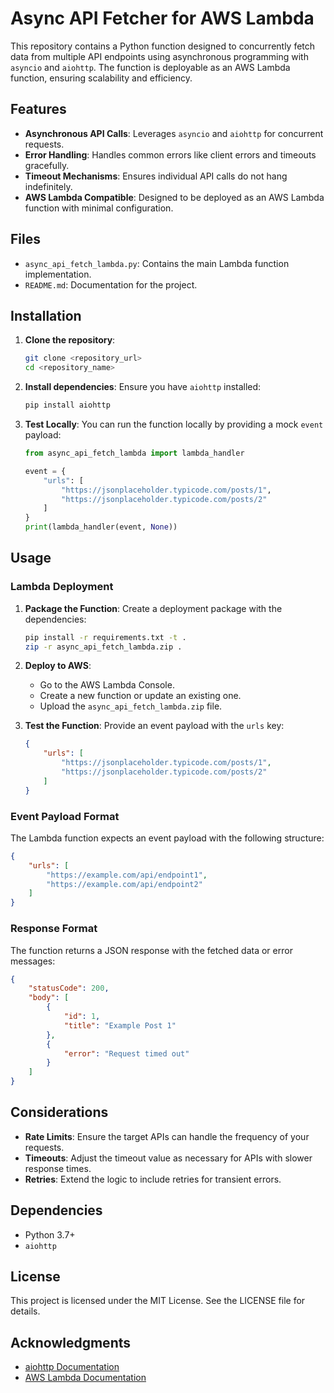 # Async API Fetcher for AWS Lambda

This repository contains a Python function designed to concurrently fetch data from multiple API endpoints using asynchronous programming with `asyncio` and `aiohttp`. The function is deployable as an AWS Lambda function, ensuring scalability and efficiency.

## Features

- **Asynchronous API Calls**: Leverages `asyncio` and `aiohttp` for concurrent requests.
- **Error Handling**: Handles common errors like client errors and timeouts gracefully.
- **Timeout Mechanisms**: Ensures individual API calls do not hang indefinitely.
- **AWS Lambda Compatible**: Designed to be deployed as an AWS Lambda function with minimal configuration.

## Files

- `async_api_fetch_lambda.py`: Contains the main Lambda function implementation.
- `README.md`: Documentation for the project.

## Installation

1. **Clone the repository**:
   ```bash
   git clone <repository_url>
   cd <repository_name>
   ```

2. **Install dependencies**:
   Ensure you have `aiohttp` installed:
   ```bash
   pip install aiohttp
   ```

3. **Test Locally**:
   You can run the function locally by providing a mock `event` payload:
   ```python
   from async_api_fetch_lambda import lambda_handler

   event = {
       "urls": [
           "https://jsonplaceholder.typicode.com/posts/1",
           "https://jsonplaceholder.typicode.com/posts/2"
       ]
   }
   print(lambda_handler(event, None))
   ```

## Usage

### Lambda Deployment

1. **Package the Function**:
   Create a deployment package with the dependencies:
   ```bash
   pip install -r requirements.txt -t .
   zip -r async_api_fetch_lambda.zip .
   ```

2. **Deploy to AWS**:
   - Go to the AWS Lambda Console.
   - Create a new function or update an existing one.
   - Upload the `async_api_fetch_lambda.zip` file.

3. **Test the Function**:
   Provide an event payload with the `urls` key:
   ```json
   {
       "urls": [
           "https://jsonplaceholder.typicode.com/posts/1",
           "https://jsonplaceholder.typicode.com/posts/2"
       ]
   }
   ```

### Event Payload Format

The Lambda function expects an event payload with the following structure:
```json
{
    "urls": [
        "https://example.com/api/endpoint1",
        "https://example.com/api/endpoint2"
    ]
}
```

### Response Format

The function returns a JSON response with the fetched data or error messages:
```json
{
    "statusCode": 200,
    "body": [
        {
            "id": 1,
            "title": "Example Post 1"
        },
        {
            "error": "Request timed out"
        }
    ]
}
```

## Considerations

- **Rate Limits**: Ensure the target APIs can handle the frequency of your requests.
- **Timeouts**: Adjust the timeout value as necessary for APIs with slower response times.
- **Retries**: Extend the logic to include retries for transient errors.

## Dependencies

- Python 3.7+
- `aiohttp`

## License

This project is licensed under the MIT License. See the LICENSE file for details.

## Acknowledgments

- [aiohttp Documentation](https://docs.aiohttp.org/)
- [AWS Lambda Documentation](https://docs.aws.amazon.com/lambda/index.html)

